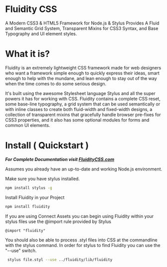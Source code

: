 Fluidity CSS
============
A Modern CSS3 & HTML5 Framework for Node.js & Stylus
Provides A Fluid and Semantic Grid System, Transparent Mixins for CSS3 Syntax, and Base Typography and UI element styles.

What it is?
==========
Fluidity is an extremely lightweight CSS framework made for web designers who want a framework simple enough to quickly express their ideas, smart enough to help with the mundane, and lean enough to stay out of the way when the time comes to do some serious design.

It's built using the awesome Stylesheet language Stylus and all the super powers it has for working with CSS. Fluidity contains a complete CSS reset, some base-line typography, a grid system that can be used semantically or with inline classes to create both fluid-width and fixed-width designs, a collection of transparent mixins that gracefully handle browser pre-fixes for CSS3 properties, and it also has some optional modules for forms and common UI elements.

Install ( Quickstart )
=======
___For Complete Documentation visit [FluidityCSS.com](http://www.fluiditycss.com/)___

Assumes you already have an up-to-date and working Node.js environment.

Make sure you have stylus installed.
~~~ sh
npm install stylus -g
~~~

Install Fluidity in your Project
~~~ sh
npm install fluidity
~~~

If you are using Connect Assets you can begin using Fluidity within your stylus files use the @import rule provided by Stylus
~~~
@import "fluidity"
~~~

You should also be able to process .styl files into CSS at the commandline with the stylus command. 
In order for stylus to find Fluidity you can use the "--use" switch.
~~~ sh
 stylus file.styl --use ../fluidity/lib/fluidity
~~~
